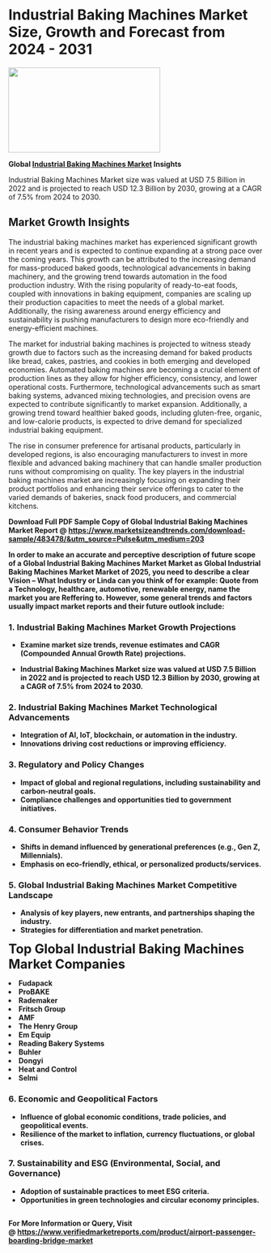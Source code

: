 <H1>Industrial Baking Machines Market Size, Growth and Forecast from 2024 - 2031</H1><img class="aligncenter size-medium wp-image-584254" src="https://thirdeyenews.in/wp-content/uploads/2024/09/Global-Market-Research-300x168.jpeg" alt="" width="300" height="168" /><p><strong>Global&nbsp;<a href="https://www.marketsizeandtrends.com/download-sample/483478/&amp;utm_source=Pulse&amp;utm_medium=203">Industrial Baking Machines Market</a> Insights</strong></p><p>Industrial Baking Machines Market size was valued at USD 7.5 Billion in 2022 and is projected to reach USD 12.3 Billion by 2030, growing at a CAGR of 7.5% from 2024 to 2030.</p><p><h2>Market Growth Insights</h2> <p>The industrial baking machines market has experienced significant growth in recent years and is expected to continue expanding at a strong pace over the coming years. This growth can be attributed to the increasing demand for mass-produced baked goods, technological advancements in baking machinery, and the growing trend towards automation in the food production industry. With the rising popularity of ready-to-eat foods, coupled with innovations in baking equipment, companies are scaling up their production capacities to meet the needs of a global market. Additionally, the rising awareness around energy efficiency and sustainability is pushing manufacturers to design more eco-friendly and energy-efficient machines.</p> <p><strong></strong></p> <p>The market for industrial baking machines is projected to witness steady growth due to factors such as the increasing demand for baked products like bread, cakes, pastries, and cookies in both emerging and developed economies. Automated baking machines are becoming a crucial element of production lines as they allow for higher efficiency, consistency, and lower operational costs. Furthermore, technological advancements such as smart baking systems, advanced mixing technologies, and precision ovens are expected to contribute significantly to market expansion. Additionally, a growing trend toward healthier baked goods, including gluten-free, organic, and low-calorie products, is expected to drive demand for specialized industrial baking equipment.</p> <p>The rise in consumer preference for artisanal products, particularly in developed regions, is also encouraging manufacturers to invest in more flexible and advanced baking machinery that can handle smaller production runs without compromising on quality. The key players in the industrial baking machines market are increasingly focusing on expanding their product portfolios and enhancing their service offerings to cater to the varied demands of bakeries, snack food producers, and commercial kitchens.</p> <p><strong></p><p><span class=""><strong>Download Full PDF Sample Copy of Global Industrial Baking Machines Market Report</strong> @ <a href="https://www.marketsizeandtrends.com/download-sample/483478/&amp;utm_source=Pulse&amp;utm_medium=203" target="_blank">https://www.marketsizeandtrends.com/download-sample/483478/&amp;utm_source=Pulse&amp;utm_medium=203</a></span></p><p>In order to make an accurate and perceptive description of future scope of a Global&nbsp;Industrial Baking Machines Market Market as Global&nbsp;Industrial Baking Machines Market Market of 2025, you need to describe a clear Vision &ndash; What Industry or Linda can you think of for example: Quote from a Technology, healthcare, automotive, renewable energy, name the market you are Reffering to. However, some general trends and factors usually impact market reports and their future outlook include:</p><h3>1.&nbsp;<strong>Industrial Baking Machines Market Growth Projections</strong></h3><ul><li>Examine market size trends, revenue estimates and CAGR (Compounded Annual Growth Rate) projections.</li><li><p>Industrial Baking Machines Market size was valued at USD 7.5 Billion in 2022 and is projected to reach USD 12.3 Billion by 2030, growing at a CAGR of 7.5% from 2024 to 2030.</p></li></ul><h3>2.&nbsp;<strong>Industrial Baking Machines Market Technological Advancements</strong></h3><ul><li>Integration of AI, IoT, blockchain, or automation in the industry.</li><li>Innovations driving cost reductions or improving efficiency.</li></ul><h3>3.&nbsp;<strong>Regulatory and Policy Changes</strong></h3><ul><li>Impact of global and regional regulations, including sustainability and carbon-neutral goals.</li><li>Compliance challenges and opportunities tied to government initiatives.</li></ul><h3>4.&nbsp;<strong>Consumer Behavior Trends</strong></h3><ul><li>Shifts in demand influenced by generational preferences (e.g., Gen Z, Millennials).</li><li>Emphasis on eco-friendly, ethical, or personalized products/services.</li></ul><h3>5.&nbsp;<strong>Global Industrial Baking Machines Market Competitive Landscape</strong></h3><ul><li>Analysis of key players, new entrants, and partnerships shaping the industry.</li><li>Strategies for differentiation and market penetration.</li></ul><p data-pm-slice="1 1 []"><span style="color: inherit; font-family: inherit; font-size: 25px;">Top Global Industrial Baking Machines Market Companies</span></p><div class="" data-test-id=""><p><li>Fudapack</li><li> ProBAKE</li><li> Rademaker</li><li> Fritsch Group</li><li> AMF</li><li> The Henry Group</li><li> Em Equip</li><li> Reading Bakery Systems</li><li> Buhler</li><li> Dongyi</li><li> Heat and Control</li><li> Selmi</li></p></div><h3>6.&nbsp;<strong>Economic and Geopolitical Factors</strong></h3><ul><li>Influence of global economic conditions, trade policies, and geopolitical events.</li><li>Resilience of the market to inflation, currency fluctuations, or global crises.</li></ul><h3>7.&nbsp;<strong>Sustainability and ESG (Environmental, Social, and Governance)</strong></h3><ul><li>Adoption of sustainable practices to meet ESG criteria.</li><li>Opportunities in green technologies and circular economy principles.</li></ul><h2><strong style="font-size: 14px;">For More Information or Query, Visit @&nbsp;</strong><a style="background-color: #ffffff; font-size: 14px;" href="https://www.marketsizeandtrends.com/report/industrial-baking-machines-market/" target="_blank">https://www.verifiedmarketreports.com/product/airport-passenger-boarding-bridge-market</a></h2>

